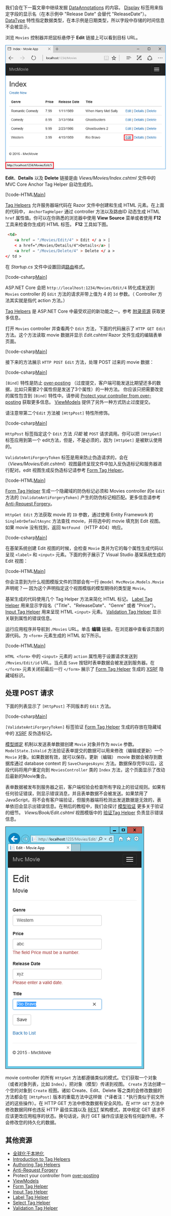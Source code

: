 我们会在下一篇文章中继续发掘 [DataAnnotations](http://msdn.microsoft.com/library/system.componentmodel.dataannotations.aspx) 的内容。 [Display](https://msdn.microsoft.com/library/system.componentmodel.dataannotations.displayattribute.aspx) 标签用来指定字段的显示名（在本示例中 "Release Date" 会替代 "ReleaseDate"）。 [DataType](https://msdn.microsoft.com/library/system.componentmodel.dataannotations.datatypeattribute.aspx) 特性指定数据类型，在本示例是日期类型，所以字段中存储的时间信息不会被显示。

浏览 `Movies` 控制器并把鼠标悬停于 **Edit** 链接上可以看到目标 URL。

![在浏览窗口把鼠标悬停在编辑链接上会显示链接 http://localhost:1234/Movies/Edit/5 ](../../tutorials/first-mvc-app/controller-methods-views/_static/edit7.png)

**Edit**、**Details** 以及 **Delete** 链接是由 *Views/Movies/Index.cshtml* 文件中的 MVC Core Anchor Tag Helper 自动生成的。

[!code-HTML[Main](../../tutorials/first-mvc-app/start-mvc/sample/MvcMovie/Views/Movies/IndexOriginal.cshtml?highlight=1-3&range=46-50)]

[Tag Helpers](xref:mvc/views/tag-helpers/intro) 允许服务器端代码在 Razor 文件中创建和生成 HTML 元素。在上面的代码中， `AnchorTagHelper`  通过 controller 方法以及路由ID 动态生成 HTML `href` 属性值。你可以在你熟悉的浏览器中使用 **View Source** 菜单或者使用 **F12** 工具来检查你生成的 HTML 标签。 **F12** 工具如下图。

```html
 <td>
    <a href = "/Movies/Edit/4" > Edit </ a > |
    < a href="/Movies/Details/4">Details</a> |
    <a href = "/Movies/Delete/4" > Delete </ a >
</ td >
```

在 *Startup.cs* 文件中设置回调[路由](xref:mvc/controllers/routing)格式。

[!code-csharp[Main](../../tutorials/first-mvc-app/start-mvc/sample/MvcMovie/Startup.cs?name=snippet_1&highlight=5)]

ASP.NET Core 会把 `http://localhost:1234/Movies/Edit/4` 转化成发送到 `Movies` controller 的 `Edit` 方法的请求并带上值为 4 的 `Id` 参数。（ Controller 方法其实就是指代 action 方法。）

[Tag Helpers](xref:mvc/views/tag-helpers/intro)  是 ASP.NET Core 中最受欢迎的新功能之一。参考 [附录资源](#additional-resources) 获取更多信息。

打开 `Movies` controller 并查看两个 `Edit` 方法，下面的代码展示了 `HTTP GET Edit` 方法。这个方法读取 movie 数据并显示 *Edit.cshtml* Razor 文件生成的编辑表单页面。

[!code-csharp[Main](../../tutorials/first-mvc-app/start-mvc/sample/MvcMovie/Controllers/MC1.cs?name=snippet_edit1)]

接下来的方法展示 `HTTP POST Edit` 方法，处理 POST 过来的 movie 数据：

[!code-csharp[Main](../../tutorials/first-mvc-app/start-mvc/sample/MvcMovie/Controllers/MC1.cs?name=snippet_edit2)]

`[Bind]`  特性是防止 [over-posting](https://docs.microsoft.com/aspnet/mvc/overview/getting-started/getting-started-with-ef-using-mvc/implementing-basic-crud-functionality-with-the-entity-framework-in-asp-net-mvc-application#overpost) （过度提交，客户端可能发送比期望还多的数据，比如只需要2个属性但是发送了3个属性）的一种方法。
你应该只把需要改变的属性包含到 ``[Bind]``  特性中。请参阅 [Protect your controller from over-posting](http://www.asp.net/mvc/overview/getting-started/getting-started-with-ef-using-mvc/implementing-basic-crud-functionality-with-the-entity-framework-in-asp-net-mvc-application#overpost) 获取更多信息。 [ViewModels](http://rachelappel.com/use-viewmodels-to-manage-data-amp-organize-code-in-asp-net-mvc-applications/) 提供了另外一种方式防止过度提交。

请注意带第二个`Edit` 方法被 `[HttpPost]` 特性所修饰。

[!code-csharp[Main](../../tutorials/first-mvc-app/start-mvc/sample/MvcMovie/Controllers/MC1.cs?name=snippet_edit2&highlight=4)]

`HttpPost`  标签指定这个 `Edit` 方法 *只能* 被 `POST`  请求调用。你可以把 `[HttpGet]` 标签应用到第一个 edit方法，但是，不是必须的，因为 `[HttpGet]` 是被默认使用的。

`ValidateAntiForgeryToken` 标签是用来防止伪造请求的，会在（*Views/Movies/Edit.cshtml*）视图最终呈现文件中加入反伪造标记和服务器进行配对。edit 视图生成反伪造标记请参考 [Form Tag Helper](xref:mvc/views/working-with-forms)。

[!code-HTML[Main](../../tutorials/first-mvc-app/start-mvc/sample/MvcMovie/Views/Movies/Edit.cshtml?range=9)]

[Form Tag Helper](xref:mvc/views/working-with-forms) 生成一个隐藏域的防伪标记必须和 Movies controller 的e `Edit` 方法的 `[ValidateAntiForgeryToken]` 产生的防伪标记相匹配。更多信息请参考 [Anti-Request Forgery](xref:security/anti-request-forgery)。

 `HttpGet Edit` 方法获取 movie 的 `ID` 参数，通过使用 Entity Framework 的 `SingleOrDefaultAsync` 方法查找 movie，并将选中的 movie 填充到 Edit 视图。如果 movie 没有找到，返回 `NotFound` （HTTP 404）响应。

[!code-csharp[Main](../../tutorials/first-mvc-app/start-mvc/sample/MvcMovie/Controllers/MC1.cs?name=snippet_edit1)]

在基架系统创建 Edit 视图的时候，会检查 `Movie` 类并为它的每个属性生成代码以呈现 `<label>` 和 `<input>` 元素。下面的例子展示了 Visual Studio 基架系统生成的 Edit 视图：

[!code-HTML[Main](../../tutorials/first-mvc-app/start-mvc/sample/MvcMovie/Views/Movies/EditCopy.cshtml?highlight=1)]

你会注意到为什么视图模版文件的顶部会有一行 `@model MvcMovie.Models.Movie` 声明呢？— 因为这个声明指定这个视图模版的模型期待的类型是 `Movie`。
 
基架生成的代码使用几个 Tag Helper 方法来简化 HTML 标记。 [Label Tag Helper](xref:mvc/views/working-with-forms) 用来显示字段名（"Title"、"ReleaseDate"、"Genre" 或者 "Price"）。[Input Tag Helper](xref:mvc/views/working-with-forms) 用来呈现 HTML `<input>` 元素。 [Validation Tag Helper](xref:mvc/views/working-with-forms) 显示关联到属性的错误信息。

运行应用程序并导航到 `/Movies` URL。单击 **编辑** 链接。在浏览器中查看该页面的源代码。为 `<form>` 元素生成的 HTML 如下所示。

[!code-HTML[Main](../../tutorials/first-mvc-app/start-mvc/sample/MvcMovie/Views/Shared/edit_view_source.html?highlight=1,6,10,17,24,28)]

 `HTML <form>` 中的 `<input>` 元素的 `action` 属性用于设置请求发送到 `/Movies/Edit/id` URL。当点击 `Save` 按钮时表单数据会被发送到服务器。在 `</form>` 元素关闭前最后一行 `</form>` 展示了  [Form Tag Helper](xref:mvc/views/working-with-forms) 生成的 [XSRF](xref:security/anti-request-forgery) 隐藏域标识。

## 处理 POST 请求

下面的列表显示了 `[HttpPost]` 不同版本的 `Edit` 方法。

[!code-csharp[Main](../../tutorials/first-mvc-app/start-mvc/sample/MvcMovie/Controllers/MC1.cs?name=snippet_edit2)]

 `[ValidateAntiForgeryToken]` 标签验证 [Form Tag Helper](xref:mvc/views/working-with-forms) 生成的存放在隐藏域中的 [XSRF](xref:security/anti-request-forgery) 反伪造标记。

[模型绑定](xref:mvc/models/model-binding) 机制以发送表单数据创建 `Movie` 对象并作为 `movie` 参数。 `ModelState.IsValid` 方法验证表单提交的数据可以用来修改（编辑或更新）一个 `Movie` 对象。如果数据有效，就可以保存。更新（编辑） movie 数据会被存到数据库通过 database context 的 `SaveChangesAsync` 方法。数据保存完毕以后，这段代码将用户重定向到 `MoviesController` 类的 `Index` 方法，这个页面显示了改动后最新的Movie集合。

表单数据被发布到服务器之前，客户端校验会检查所有字段上的验证规则。如果有任何验证错误，则显示错误消息，并且表单数据不会被发送。如果禁用了 JavaScript，将不会有客户端验证，但服务器端将检测出发送数据是无效的，表单依旧会显示出错误信息。在稍后的教程中，我们会探讨 [模型验证](xref:mvc/models/validation) 更多关于验证的细节。 *Views/Book/Edit.cshtml* 视图模版中的 [验证Tag Helper](xref:mvc/views/working-with-forms)  负责显示错误信息。

![Edit view: An exception for an incorrect Price value of abc states that The field Price must be a number. An exception for an incorrect Release Date value of xyz states Please enter a valid date.](../../tutorials/first-mvc-app/controller-methods-views/_static/val.png)

movie controller 的所有 `HttpGet` 方法都遵循类似的模式。它们获取一个对象（或者对象列表，比如 `Index`），把对象（模型）传递到视图。 `Create` 方法创建一个空的对象到 `Create` 视图。诸如 Create、Edit、Delete 等之类的会修改数据的方法都会在 `[HttpPost]` 版本的重载方法中这样做（*译者注：*执行类似于前文所述的这些操作）。在 HTTP GET 方法中修改数据有安全风险。在 `HTTP GET` 方法中修改数据同样也违反 HTTP 最佳实践以及 [REST](http://rest.elkstein.org/) 架构模式，其中规定 GET 请求不应该更改应用程序的状态。换句话说，执行 GET 操作应该是没有任何副作用，不会修改您的持久化的数据。

## 其他资源

* [全球化于本地化](xref:fundamentals/localization)
* [Introduction to Tag Helpers](xref:mvc/views/tag-helpers/intro)
* [Authoring Tag Helpers](xref:mvc/views/tag-helpers/authoring)
* [Anti-Request Forgery](xref:security/anti-request-forgery)
* Protect your controller from [over-posting](http://www.asp.net/mvc/overview/getting-started/getting-started-with-ef-using-mvc/implementing-basic-crud-functionality-with-the-entity-framework-in-asp-net-mvc-application#overpost)
* [ViewModels](http://rachelappel.com/use-viewmodels-to-manage-data-amp-organize-code-in-asp-net-mvc-applications/)
* [Form Tag Helper](xref:mvc/views/working-with-forms)
* [Input Tag Helper](xref:mvc/views/working-with-forms)
* [Label Tag Helper](xref:mvc/views/working-with-forms)
* [Select Tag Helper](xref:mvc/views/working-with-forms)
* [Validation Tag Helper](xref:mvc/views/working-with-forms)